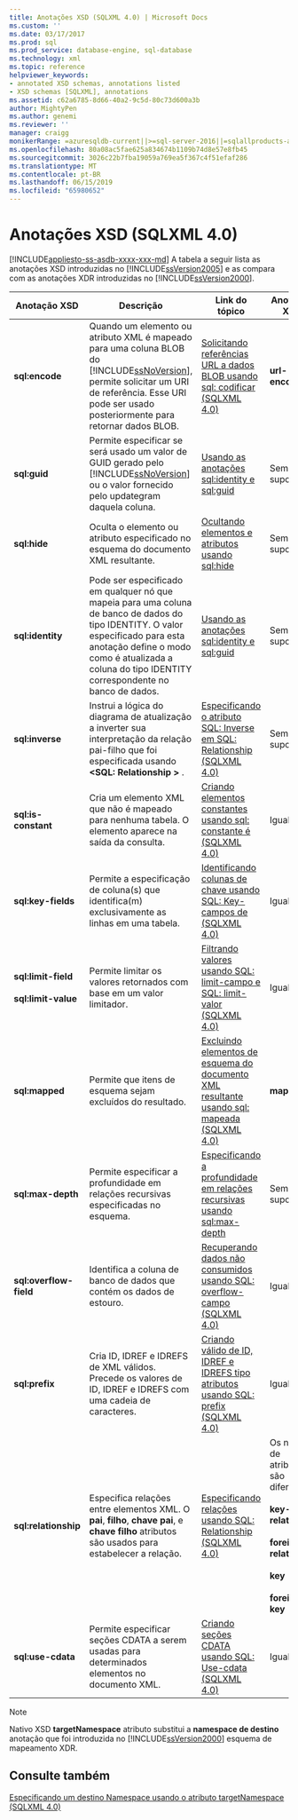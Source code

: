 ```yaml
---
title: Anotações XSD (SQLXML 4.0) | Microsoft Docs
ms.custom: ''
ms.date: 03/17/2017
ms.prod: sql
ms.prod_service: database-engine, sql-database
ms.technology: xml
ms.topic: reference
helpviewer_keywords:
- annotated XSD schemas, annotations listed
- XSD schemas [SQLXML], annotations
ms.assetid: c62a6785-8d66-40a2-9c5d-80c73d600a3b
author: MightyPen
ms.author: genemi
ms.reviewer: ''
manager: craigg
monikerRange: =azuresqldb-current||>=sql-server-2016||=sqlallproducts-allversions||>=sql-server-linux-2017||=azuresqldb-mi-current
ms.openlocfilehash: 80a08ac5fae625a834674b1109b74d8e57e8fb45
ms.sourcegitcommit: 3026c22b7fba19059a769ea5f367c4f51efaf286
ms.translationtype: MT
ms.contentlocale: pt-BR
ms.lasthandoff: 06/15/2019
ms.locfileid: "65980652"
---
```

# <a name="xsd-annotations-sqlxml-40"></a>Anotações XSD (SQLXML 4.0)
[!INCLUDE[appliesto-ss-asdb-xxxx-xxx-md](../../includes/appliesto-ss-asdb-xxxx-xxx-md.md)]
  A tabela a seguir lista as anotações XSD introduzidas no [!INCLUDE[ssVersion2005](../../includes/ssversion2005-md.md)] e as compara com as anotações XDR introduzidas no [!INCLUDE[ssVersion2000](../../includes/ssversion2000-md.md)].  
  
|Anotação XSD|Descrição|Link do tópico|Anotação XDR|  
|--------------------|-----------------|----------------|--------------------|  
|**sql:encode**|Quando um elemento ou atributo XML é mapeado para uma coluna BLOB do [!INCLUDE[ssNoVersion](../../includes/ssnoversion-md.md)], permite solicitar um URI de referência. Esse URI pode ser usado posteriormente para retornar dados BLOB.|[Solicitando referências URL a dados BLOB usando sql: codificar &#40;SQLXML 4.0&#41;](../../relational-databases/sqlxml-annotated-xsd-schemas-using/requesting-url-references-to-blob-data-using-sql-encode-sqlxml-4-0.md)|**url-encode**|  
|**sql:guid**|Permite especificar se será usado um valor de GUID gerado pelo [!INCLUDE[ssNoVersion](../../includes/ssnoversion-md.md)] ou o valor fornecido pelo updategram daquela coluna.|[Usando as anotações sql:identity e sql:guid](../../relational-databases/sqlxml-annotated-xsd-schemas-using/using-the-sql-identity-and-sql-guid-annotations.md)|Sem suporte|  
|**sql:hide**|Oculta o elemento ou atributo especificado no esquema do documento XML resultante.|[Ocultando elementos e atributos usando sql:hide](../../relational-databases/sqlxml-annotated-xsd-schemas-using/hiding-elements-and-attributes-by-using-sql-hide.md)|Sem suporte|  
|**sql:identity**|Pode ser especificado em qualquer nó que mapeia para uma coluna de banco de dados do tipo IDENTITY. O valor especificado para esta anotação define o modo como é atualizada a coluna do tipo IDENTITY correspondente no banco de dados.|[Usando as anotações sql:identity e sql:guid](../../relational-databases/sqlxml-annotated-xsd-schemas-using/using-the-sql-identity-and-sql-guid-annotations.md)|Sem suporte|  
|**sql:inverse**|Instrui a lógica do diagrama de atualização a inverter sua interpretação da relação pai-filho que foi especificada usando  **\<SQL: Relationship >** .|[Especificando o atributo SQL: Inverse em SQL: Relationship &#40;SQLXML 4.0&#41;](../../relational-databases/sqlxml-annotated-xsd-schemas-using/specifying-the-sql-inverse-attribute-on-sql-relationship-sqlxml-4-0.md)|Sem suporte|  
|**sql:is-constant**|Cria um elemento XML que não é mapeado para nenhuma tabela. O elemento aparece na saída da consulta.|[Criando elementos constantes usando sql: constante é &#40;SQLXML 4.0&#41;](../../relational-databases/sqlxml-annotated-xsd-schemas-using/creating-constant-elements-using-sql-is-constant-sqlxml-4-0.md)|Igual|  
|**sql:key-fields**|Permite a especificação de coluna(s) que identifica(m) exclusivamente as linhas em uma tabela.|[Identificando colunas de chave usando SQL: Key-campos de &#40;SQLXML 4.0&#41;](../../relational-databases/sqlxml-annotated-xsd-schemas-using/identifying-key-columns-using-sql-key-fields-sqlxml-4-0.md)|Igual|  
|**sql:limit-field**<br /><br /> **sql:limit-value**|Permite limitar os valores retornados com base em um valor limitador.|[Filtrando valores usando SQL: limit-campo e SQL: limit-valor &#40;SQLXML 4.0&#41;](../../relational-databases/sqlxml-annotated-xsd-schemas-using/filtering-values-using-sql-limit-field-and-sql-limit-value-sqlxml-4-0.md)|Igual|  
|**sql:mapped**|Permite que itens de esquema sejam excluídos do resultado.|[Excluindo elementos de esquema do documento XML resultante usando sql: mapeada &#40;SQLXML 4.0&#41;](../../relational-databases/sqlxml-annotated-xsd-schemas-using/excluding-schema-elements-from-the-xml-document-using-sql-mapped.md)|**map-field**|  
|**sql:max-depth**|Permite especificar a profundidade em relações recursivas especificadas no esquema.|[Especificando a profundidade em relações recursivas usando sql:max-depth](../../relational-databases/sqlxml-annotated-xsd-schemas-using/specifying-depth-in-recursive-relationships-by-using-sql-max-depth.md)|Sem suporte|  
|**sql:overflow-field**|Identifica a coluna de banco de dados que contém os dados de estouro.|[Recuperando dados não consumidos usando SQL: overflow-campo &#40;SQLXML 4.0&#41;](../../relational-databases/sqlxml-annotated-xsd-schemas-using/retrieving-unconsumed-data-using-the-sql-overflow-field-sqlxml-4-0.md)|Igual|  
|**sql:prefix**|Cria ID, IDREF e IDREFS de XML válidos. Precede os valores de ID, IDREF e IDREFS com uma cadeia de caracteres.|[Criando válido de ID, IDREF e IDREFS tipo atributos usando SQL: prefix &#40;SQLXML 4.0&#41;](../../relational-databases/sqlxml-annotated-xsd-schemas-using/creating-valid-id-idref-and-idrefs-type-attributes-using-sql-prefix-sqlxml-4-0.md)|Igual|  
|**sql:relationship**|Especifica relações entre elementos XML. O **pai**, **filho**, **chave pai**, e **chave filho** atributos são usados para estabelecer a relação.|[Especificando relações usando SQL: Relationship &#40;SQLXML 4.0&#41;](../../relational-databases/sqlxml-annotated-xsd-schemas-using/specifying-relationships-using-sql-relationship-sqlxml-4-0.md)|Os nomes de atributo são diferentes:<br /><br /> **key-relation**<br /><br /> **foreign-relation**<br /><br /> **key**<br /><br /> **foreign-key**|  
|**sql:use-cdata**|Permite especificar seções CDATA a serem usadas para determinados elementos no documento XML.|[Criando seções CDATA usando SQL: Use-cdata &#40;SQLXML 4.0&#41;](../../relational-databases/sqlxml-annotated-xsd-schemas-using/creating-cdata-sections-using-sql-use-cdata-sqlxml-4-0.md)|Igual|  
  
> [!NOTE]  
>  Nativo XSD **targetNamespace** atributo substitui a **namespace de destino** anotação que foi introduzida no [!INCLUDE[ssVersion2000](../../includes/ssversion2000-md.md)] esquema de mapeamento XDR.  
  
## <a name="see-also"></a>Consulte também  
 [Especificando um destino Namespace usando o atributo targetNamespace &#40;SQLXML 4.0&#41;](../../relational-databases/sqlxml-annotated-xsd-schemas-using/specifying-a-target-namespace-using-the-targetnamespace-attribute-sqlxml-4-0.md)  
  
  

